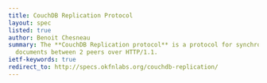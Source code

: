 ```yaml
---
title: CouchDB Replication Protocol
layout: spec
listed: true
author: Benoit Chesneau
summary: The **CouchDB Replication protocol** is a protocol for synchronizing
  documents between 2 peers over HTTP/1.1.
ietf-keywords: true
redirect_to: http://specs.okfnlabs.org/couchdb-replication/
---
```


